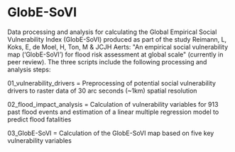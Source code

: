 # GlobE-SoVI
Data processing and analysis for calculating the Global Empirical Social Vulnerability Index (GlobE-SoVI) produced as part of the study Reimann, L, Koks, E, de Moel, H, Ton, M & JCJH Aerts: "An empirical social vulnerability map (‘GlobE-SoVI’) for flood risk assessment at global scale" (currently in peer review). 
The three scripts include the following processing and analysis steps:

01_vulnerability_drivers = Preprocessing of potential social vulnerability drivers to raster data of 30 arc seconds (~1km) spatial resolution

02_flood_impact_analysis = Calculation of vulnerability variables for 913 past flood events and estimation of a linear multiple regression model to predict flood fatalities

03_GlobE-SoVI = Calculation of the GlobE-SoVI map based on five key vulnerability variables
